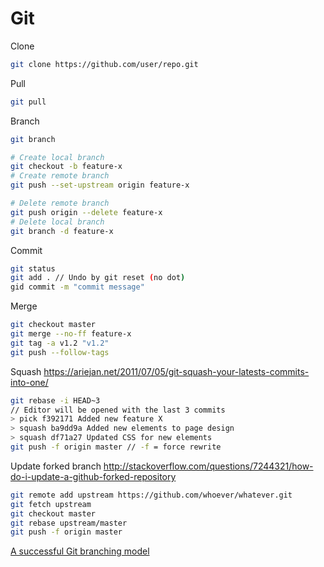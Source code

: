 # Git

Clone
```bash
git clone https://github.com/user/repo.git
```

Pull
```bash
git pull
```

Branch
```bash
git branch

# Create local branch
git checkout -b feature-x
# Create remote branch
git push --set-upstream origin feature-x

# Delete remote branch
git push origin --delete feature-x
# Delete local branch
git branch -d feature-x
```

Commit
```bash
git status
git add . // Undo by git reset (no dot)
gid commit -m "commit message"
```

Merge
```bash
git checkout master
git merge --no-ff feature-x
git tag -a v1.2 "v1.2"
git push --follow-tags
```

Squash
https://ariejan.net/2011/07/05/git-squash-your-latests-commits-into-one/
```bash
git rebase -i HEAD~3
// Editor will be opened with the last 3 commits
> pick f392171 Added new feature X
> squash ba9dd9a Added new elements to page design
> squash df71a27 Updated CSS for new elements
git push -f origin master // -f = force rewrite
```

Update forked branch
http://stackoverflow.com/questions/7244321/how-do-i-update-a-github-forked-repository
```bash
git remote add upstream https://github.com/whoever/whatever.git
git fetch upstream
git checkout master
git rebase upstream/master
git push -f origin master
```

[A successful Git branching model](http://nvie.com/posts/a-successful-git-branching-model/)
